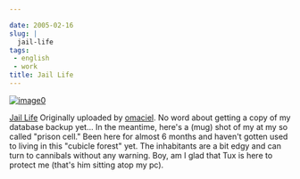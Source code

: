 ```yaml
---

date: 2005-02-16
slug: |
  jail-life
tags:
 - english
 - work
title: Jail Life
---
```


[![image0](http://photos5.flickr.com/4852540_8b6153a0c4_m.jpg)](http://www.flickr.com/photos/25563799@N00/4852540/)

[Jail Life](http://www.flickr.com/photos/25563799@N00/4852540/)
Originally uploaded by
[omaciel](http://www.flickr.com/people/25563799@N00/). No word about
getting a copy of my database backup yet... In the meantime, here's a
(mug) shot of my at my so called "prison cell." Been here for almost 6
months and haven't gotten used to living in this "cubicle forest" yet.
The inhabitants are a bit edgy and can turn to cannibals without any
warning. Boy, am I glad that Tux is here to protect me (that's him
sitting atop my pc).

